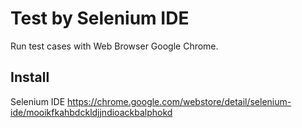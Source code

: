 # Test by Selenium IDE #

Run test cases with Web Browser Google Chrome.

## Install ##

Selenium IDE
https://chrome.google.com/webstore/detail/selenium-ide/mooikfkahbdckldjjndioackbalphokd



